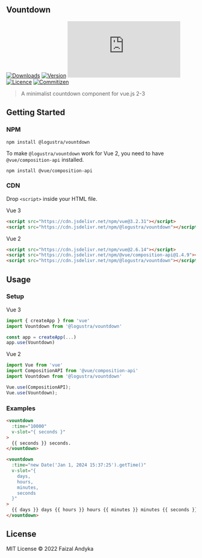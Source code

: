 ## Vountdown

[![Downloads](https://img.shields.io/npm/dm/@logustra/vountdown)](https://npmcharts.com/compare/@logustra/vountdown?minimal=true)
[![Version](https://img.shields.io/npm/v/@logustra/vountdown)](https://www.npmjs.com/package/@logustra/vountdown)
[![Gzip Size](https://img.badgesize.io/https://unpkg.com/@logustra/vountdown/dist/index.umd.js?compression=gzip)](https://unpkg.com/@logustra/vountdown/dist/index.umd.js)
[![Licence](https://img.shields.io/npm/l/@logustra/vountdown)](https://www.npmjs.com/package/@logustra/vountdown)
[![Commitizen](https://img.shields.io/badge/commitizen-friendly-brightgreen.svg)](http://commitizen.github.io/cz-cli)

> A minimalist countdown component for vue.js 2-3

## Getting Started
### NPM

```shell
npm install @logustra/vountdown
```

To make `@logustra/vountdown` work for Vue 2, you need to have `@vue/composition-api` installed.

```shell
npm install @vue/composition-api
```

### CDN
Drop `<script>` inside your HTML file.

Vue 3
```html
<script src="https://cdn.jsdelivr.net/npm/vue@3.2.31"></script>
<script src="https://cdn.jsdelivr.net/npm/@logustra/vountdown"></script>
```

Vue 2
```html
<script src="https://cdn.jsdelivr.net/npm/vue@2.6.14"></script>
<script src="https://cdn.jsdelivr.net/npm/@vue/composition-api@1.4.9"></script>
<script src="https://cdn.jsdelivr.net/npm/@logustra/vountdown"></script>
```

## Usage
### Setup
Vue 3
```js
import { createApp } from 'vue'
import Vountdown from '@logustra/vountdown'

const app = createApp(...)
app.use(Vountdown)
```

Vue 2
```js
import Vue from 'vue'
import CompositionAPI from '@vue/composition-api'
import Vountdown from '@logustra/vountdown'

Vue.use(CompositionAPI);
Vue.use(Vountdown);
```

### Examples
```html
<vountdown 
  :time="10000" 
  v-slot="{ seconds }"
>
  {{ seconds }} seconds.
</vountdown>
```

```html
<vountdown 
  :time="new Date('Jan 1, 2024 15:37:25').getTime()" 
  v-slot="{ 
    days,
    hours,
    minutes,
    seconds 
  }"
>
  {{ days }} days {{ hours }} hours {{ minutes }} minutes {{ seconds }} seconds.
</vountdown>
```

## License
MIT License © 2022 Faizal Andyka